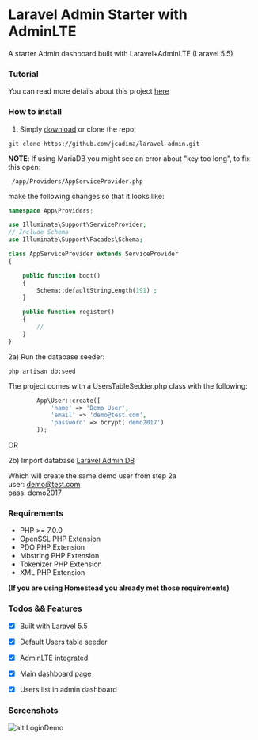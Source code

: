 # Laravel Admin Starter with AdminLTE

A starter Admin dashboard built with Laravel+AdminLTE (Laravel 5.5)

### Tutorial
You can read more details about this project [here](http://juancadima.com/integrating-adminlte-laravel/)


### How to install
1) Simply [download](https://github.com/jcadima/laravel-admin/archive/master.zip) or clone the repo:

```
git clone https://github.com/jcadima/laravel-admin.git
```

**NOTE**: If using MariaDB you might see an error about "key too long", to fix this open:

```
 /app/Providers/AppServiceProvider.php
```

make the following changes so that it looks like:

```php
namespace App\Providers;

use Illuminate\Support\ServiceProvider;
// Include Schema
use Illuminate\Support\Facades\Schema;

class AppServiceProvider extends ServiceProvider
{

    public function boot()
    {  
        Schema::defaultStringLength(191) ;
    }

    public function register()
    {
        //
    }
}

```

2a) Run the database seeder:

```
php artisan db:seed
```

The project comes with a UsersTableSedder.php class with the following:

```php
        App\User::create([
            'name' => 'Demo User',
            'email' => 'demo@test.com',
            'password' => bcrypt('demo2017') 
        ]);
```

OR

2b) Import database
[Laravel Admin DB](https://github.com/jcadima/laravel-admin/blob/master/laraveladmin.sql)

Which will create the same demo user from step 2a<br>
user: demo@test.com <br/>
pass: demo2017

### Requirements
* PHP >= 7.0.0
* OpenSSL PHP Extension
* PDO PHP Extension
* Mbstring PHP Extension
* Tokenizer PHP Extension
* XML PHP Extension

**(If you are using Homestead you already met those requirements)**


### Todos && Features
* [X] Built with Laravel 5.5
* [X] Default Users table seeder
* [X] AdminLTE integrated
* [X] Main dashboard page
* [X] Users list in admin dashboard


### Screenshots

![alt LoginDemo](http://juancadima.com/wp-content/uploads/laraveladmin.png)
